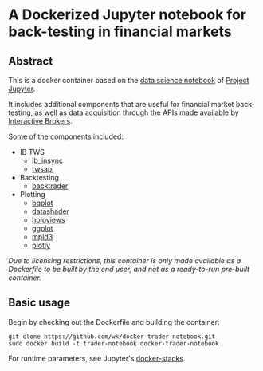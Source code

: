 # A Dockerized Jupyter notebook for back-testing in financial markets

## Abstract

This is a docker container based on the [data science notebook](https://github.com/jupyter/docker-stacks/tree/master/datascience-notebook) of [Project Jupyter](https://jupyter.org/).

It includes additional components that are useful for financial market back-testing, as well as data acquisition through the APIs made available by [Interactive Brokers](https://www.interactivebrokers.com/).

Some of the components included:
* IB TWS
    * [ib_insync](https://github.com/erdewit/ib_insync)
    * [twsapi](https://interactivebrokers.github.io/)
* Backtesting
    * [backtrader](https://www.backtrader.com/)
* Plotting
    * [bqplot](https://github.com/bloomberg/bqplot)
    * [datashader](https://github.com/pyviz/datashader)
    * [holoviews](https://github.com/pyviz/holoviews)
    * [ggplot](http://http://ggplot.yhathq.com/)
    * [mpld3](https://github.com/mpld3/mpld3)
    * [plotly](https://plot.ly/)

*Due to licensing restrictions, this container is only made available as a Dockerfile to be built by the end user, and not as a ready-to-run pre-built container.*

## Basic usage

Begin by checking out the Dockerfile and building the container:

```shell
git clone https://github.com/wk/docker-trader-notebook.git
sudo docker build -t trader-notebook docker-trader-notebook
```

For runtime parameters, see Jupyter's [docker-stacks](https://github.com/jupyter/docker-stacks/tree/master/).

